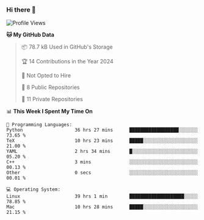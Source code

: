 ### Hi there 👋

<!--
**huayuan4396/huayuan4396** is a ✨ _special_ ✨ repository because its `README.md` (this file) appears on your GitHub profile.

Here are some ideas to get you started:

- 🔭 I’m currently working on ...
- 🌱 I’m currently learning ...
- 👯 I’m looking to collaborate on ...
- 🤔 I’m looking for help with ...
- 💬 Ask me about ...
- 📫 How to reach me: ...
- 😄 Pronouns: ...
- ⚡ Fun fact: ...
-->

<!--START_SECTION:waka-->
![Profile Views](http://img.shields.io/badge/Profile%20Views-0-blue)

**🐱 My GitHub Data** 

> 📦 78.7 kB Used in GitHub's Storage 
 > 
> 🏆 14 Contributions in the Year 2024
 > 
> 🚫 Not Opted to Hire
 > 
> 📜 8 Public Repositories 
 > 
> 🔑 11 Private Repositories 
 > 
📊 **This Week I Spent My Time On** 

```text
💬 Programming Languages: 
Python                   36 hrs 27 mins      ██████████████████░░░░░░░   73.65 % 
TeX                      10 hrs 23 mins      █████░░░░░░░░░░░░░░░░░░░░   21.00 % 
YAML                     2 hrs 34 mins       █░░░░░░░░░░░░░░░░░░░░░░░░   05.20 % 
C++                      3 mins              ░░░░░░░░░░░░░░░░░░░░░░░░░   00.13 % 
Other                    0 secs              ░░░░░░░░░░░░░░░░░░░░░░░░░   00.01 % 

💻 Operating System: 
Linux                    39 hrs 1 min        ████████████████████░░░░░   78.85 % 
Mac                      10 hrs 28 mins      █████░░░░░░░░░░░░░░░░░░░░   21.15 % 
```


<!--END_SECTION:waka-->
